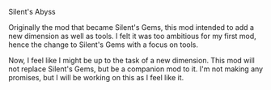 Silent's Abyss

Originally the mod that became Silent's Gems, this mod intended to add a new dimension as well as tools. I felt it was too ambitious for my first mod, hence the change to Silent's Gems with a focus on tools.

Now, I feel like I might be up to the task of a new dimension. This mod will not replace Silent's Gems, but be a companion mod to it. I'm not making any promises, but I will be working on this as I feel like it.
